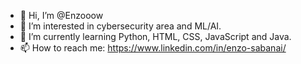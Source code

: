 - 👋 Hi, I’m @Enzooow
- 👀 I’m interested in cybersecurity area and ML/AI.
- 🌱 I’m currently learning Python, HTML, CSS, JavaScript and Java.
- 📫 How to reach me: https://www.linkedin.com/in/enzo-sabanai/
<!---
Enzooow/Enzooow is a ✨ special ✨ repository because its `README.md` (this file) appears on your GitHub profile.
You can click the Preview link to take a look at your changes.
--->
